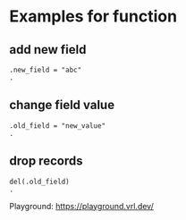 # Examples for function

## add new field

```
.new_field = "abc"
.
```

## change field value

```
.old_field = "new_value"
.
```

## drop records

```
del(.old_field)
.
```

Playground: https://playground.vrl.dev/
